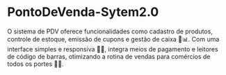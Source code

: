 # PontoDeVenda-Sytem2.0
 O sistema de PDV oferece funcionalidades como cadastro de produtos, controle de estoque, emissão de cupons e gestão de caixa 💼📊. Com uma interface simples e responsiva 🛒💨, integra meios de pagamento e leitores de código de barras, otimizando a rotina de vendas para comércios de todos os portes 🔗📱.
